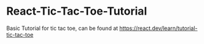 # React-Tic-Tac-Toe-Tutorial
 Basic Tutorial for tic tac toe, can be found at https://react.dev/learn/tutorial-tic-tac-toe
